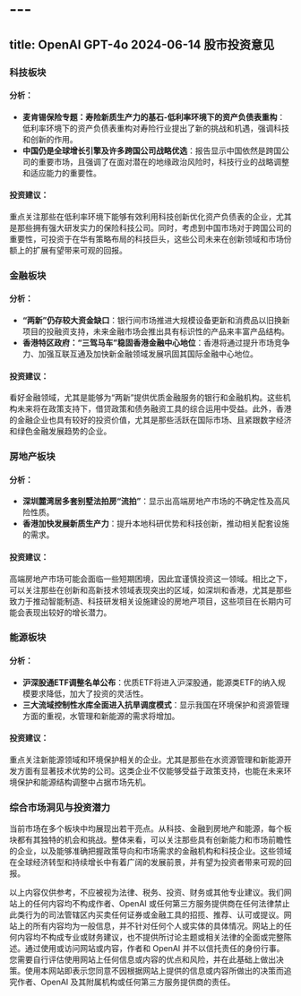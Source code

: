 # --- 
 title: OpenAI GPT-4o 2024-06-14 股市投资意见
 --- 
 
### 科技板块

#### 分析：

- **麦肯锡保险专题：寿险新质生产力的基石-低利率环境下的资产负债表重构**：低利率环境下的资产负债表重构对寿险行业提出了新的挑战和机遇，强调科技和创新的作用。
- **中国仍是全球增长引擎及许多跨国公司战略优选**：报告显示中国依然是跨国公司的重要市场，且强调了在面对潜在的地缘政治风险时，科技行业的战略调整和适应能力的重要性。

#### 投资建议：
重点关注那些在低利率环境下能够有效利用科技创新优化资产负债表的企业，尤其是那些拥有强大研发实力的保险科技公司。同时，考虑到中国市场对于跨国公司的重要性，可投资于在华有策略布局的科技巨头，这些公司未来在创新领域和市场份额上的扩展有望带来可观的回报。

### 金融板块

#### 分析：

- **“两新”仍存较大资金缺口**：银行间市场推进大规模设备更新和消费品以旧换新项目的投融资支持，未来金融市场会推出具有标识性的产品来丰富产品结构。
- **香港特区政府：“三驾马车”稳固香港金融中心地位**：香港将通过提升市场竞争力、加强互联互通及加快新金融领域发展巩固其国际金融中心地位。

#### 投资建议：
看好金融领域，尤其是能够为“两新”提供优质金融服务的银行和金融机构。这些机构未来将在政策支持下，借贷政策和债务融资工具的综合运用中受益。此外，香港的金融企业也具有较好的投资价值，尤其是那些活跃在国际市场、且紧跟数字经济和绿色金融发展趋势的企业。

### 房地产板块

#### 分析：

- **深圳麓湾居多套别墅法拍房“流拍”**：显示出高端房地产市场的不确定性及高风险性质。
- **香港加快发展新质生产力**：提升本地科研优势和科技创新，推动相关配套设施的需求。

#### 投资建议：
高端房地产市场可能会面临一些短期困境，因此宜谨慎投资这一领域。相比之下，可以关注那些在创新和高新技术领域表现突出的区域，如深圳和香港，尤其是那些致力于推动智能制造、科技研发相关设施建设的房地产项目，这些项目在长期内可能会表现出较好的增长潜力。

### 能源板块

#### 分析：

- **沪深股通ETF调整名单公布**：优质ETF将进入沪深股通，能源类ETF的纳入规模要求降低，加大了投资的灵活性。
- **三大流域控制性水库全面进入抗旱调度模式**：显示我国在环境保护和资源管理方面的重视，水管理和新能源的需求将增加。

#### 投资建议：
重点关注新能源领域和环境保护相关的企业。尤其是那些在水资源管理和新能源开发方面有显著技术优势的公司。这类企业不仅能够受益于政策支持，也能在未来环境保护和能源结构调整中占据市场先机。

### 综合市场洞见与投资潜力

当前市场在多个板块中均展现出若干亮点。从科技、金融到房地产和能源，每个板块都有其独特的机会和挑战。整体来看，可以关注那些具有创新能力和市场前瞻性的企业，以及能够准确把握政策导向和市场需求的金融机构和科技企业。这些领域在全球经济转型和持续增长中有着广阔的发展前景，并有望为投资者带来可观的回报。

 以上内容仅供参考，不应被视为法律、税务、投资、财务或其他专业建议。我们网站上的任何内容均不构成作者、OpenAI 或任何第三方服务提供商在任何法律禁止此类行为的司法管辖区内买卖任何证券或金融工具的招揽、推荐、认可或提议。网站上的所有内容均为一般信息，并不针对任何个人或实体的具体情况。网站上的任何内容均不构成专业或财务建议，也不提供所讨论主题或相关法律的全面或完整陈述。通过使用或访问网站或内容，作者和 OpenAI 并不以信托责任的身份行事。您需要自行评估使用网站上任何信息或内容的优点和风险，并在此基础上做出决策。使用本网站即表示您同意不因根据网站上提供的信息或内容所做出的决策而追究作者、OpenAI 及其附属机构或任何第三方服务提供商的责任。